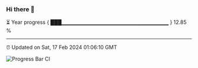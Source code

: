 ### Hi there 👋

⏳ Year progress { ███▁▁▁▁▁▁▁▁▁▁▁▁▁▁▁▁▁▁▁▁▁▁▁▁▁▁▁ } 12.85 %

---

⏰ Updated on Sat, 17 Feb 2024 01:06:10 GMT

![Progress Bar CI](https://github.com/liununu/liununu/workflows/Progress%20Bar%20CI/badge.svg)
